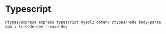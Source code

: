 # Typescript

``
@types/express
express
typescript
mysql2
dotenv
@types/node
body-parse
npm i ts-node-dev --save-dev
``